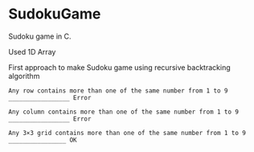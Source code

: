 # SudokuGame
Sudoku game in C.

Used 1D Array

First approach to make Sudoku game using recursive backtracking algorithm

~~~
Any row contains more than one of the same number from 1 to 9 _________________ Error

Any column contains more than one of the same number from 1 to 9 _________________ Error

Any 3×3 grid contains more than one of the same number from 1 to 9 ________________ OK
~~~

